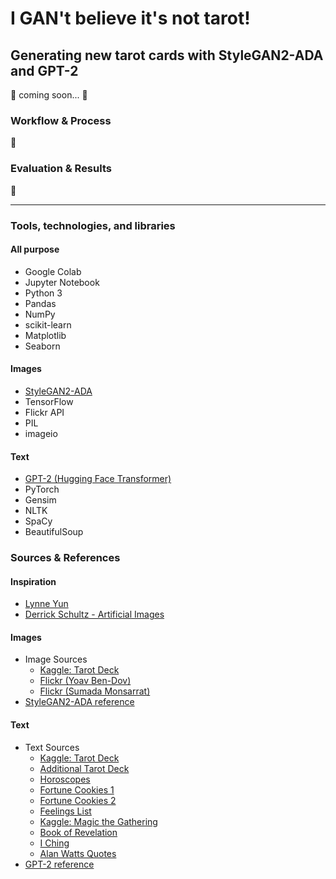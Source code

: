 # I GAN't believe it's not tarot!
## Generating new tarot cards with StyleGAN2-ADA and GPT-2
:construction: coming soon... :construction:

### Workflow & Process
:construction:

### Evaluation & Results
:construction:

--- 

### Tools, technologies, and libraries

#### All purpose
* Google Colab
* Jupyter Notebook
* Python 3
* Pandas
* NumPy
* scikit-learn
* Matplotlib
* Seaborn

#### Images
* [StyleGAN2-ADA](https://github.com/dvschultz/stylegan2-ada)
* TensorFlow
* Flickr API
* PIL
* imageio

#### Text
* [GPT-2 (Hugging Face Transformer)](https://huggingface.co/gpt2)
* PyTorch
* Gensim
* NLTK
* SpaCy
* BeautifulSoup

### Sources & References

#### Inspiration
* [Lynne Yun](http://www.lynneyun.com/)
* [Derrick Schultz - Artificial Images](https://artificial-images.com/)

#### Images
* Image Sources
  * [Kaggle: Tarot Deck](https://www.kaggle.com/lsind18/tarot-json)
  * [Flickr (Yoav Ben-Dov)](https://www.flickr.com/photos/48485995@N00/)
  * [Flickr (Sumada Monsarrat)](https://www.flickr.com/photos/sumadas-treasure-box/albums/with/72157650242007982)
* [StyleGAN2-ADA reference](https://www.youtube.com/channel/UCaZuPdmZ380SFUMKHVsv_AA)
  
#### Text
* Text Sources
  * [Kaggle: Tarot Deck](https://www.kaggle.com/lsind18/tarot-json)
  * [Additional Tarot Deck](https://github.com/sheoak/tarot-deck)
  * [Horoscopes](https://github.com/dsnam/markovscope)
  * [Fortune Cookies 1](https://github.com/reggi/fortune-cookie)
  * [Fortune Cookies 2](https://joshmadison.com/2008/04/20/fortune-cookie-fortunes/)
  * [Feelings List](https://github.com/lynneyun/Electronic-Rituals)
  * [Kaggle: Magic the Gathering](https://www.kaggle.com/mylesoneill/magic-the-gathering-cards)
  * [Book of Revelation](http://www.readbibleonline.net/)
  * [I Ching](http://the-iching.com/)
  * [Alan Watts Quotes](https://www.goodreads.com/author/quotes/1501668.Alan_W_Watts?page=1)
* [GPT-2 reference](https://medium.com/swlh/fine-tuning-gpt-2-for-magic-the-gathering-flavour-text-generation-3bafd0f9bb93)
